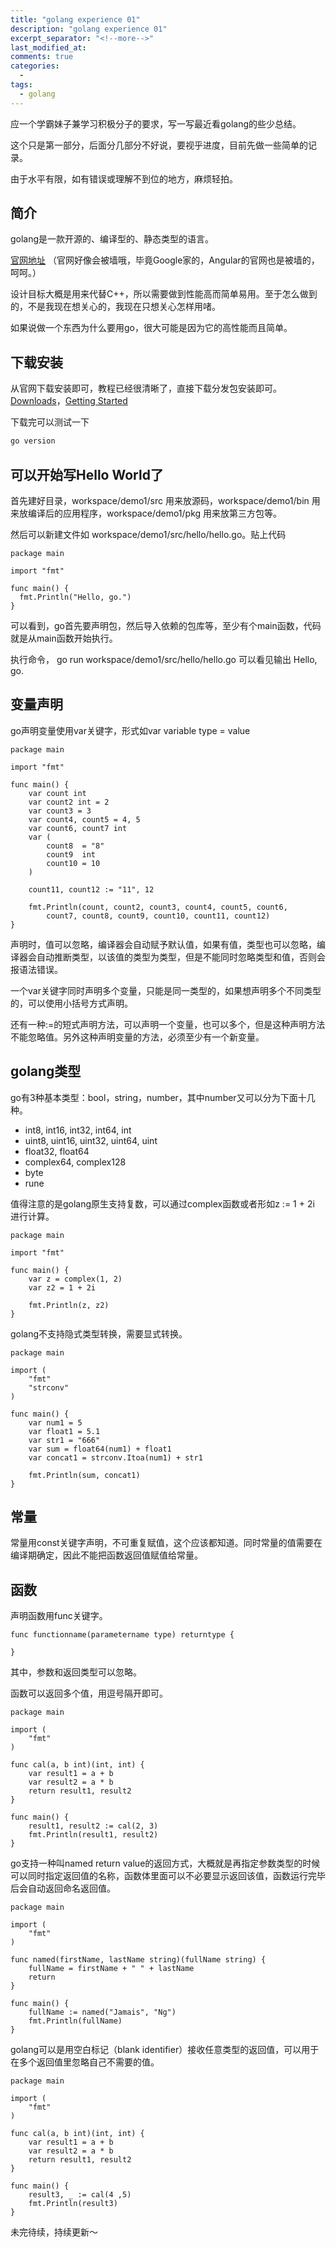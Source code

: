 ```yaml
---
title: "golang experience 01"
description: "golang experience 01"
excerpt_separator: "<!--more-->"
last_modified_at: 
comments: true
categories:
  -
tags:
  - golang
---
```


应一个学霸妹子兼学习积极分子的要求，写一写最近看golang的些少总结。

这个只是第一部分，后面分几部分不好说，要视乎进度，目前先做一些简单的记录。

由于水平有限，如有错误或理解不到位的地方，麻烦轻拍。

## 简介

golang是一款开源的、编译型的、静态类型的语言。

<a target="_blank" href="https://golang.org/">官网地址</a> （官网好像会被墙哦，毕竟Google家的，Angular的官网也是被墙的，呵呵。）

设计目标大概是用来代替C++，所以需要做到性能高而简单易用。至于怎么做到的，不是我现在想关心的，我现在只想关心怎样用啫。

如果说做一个东西为什么要用go，很大可能是因为它的高性能而且简单。

## 下载安装

从官网下载安装即可，教程已经很清晰了，直接下载分发包安装即可。<a target="_blank" href="https://golang.org/dl/">Downloads</a>，<a target="_blank" href="https://golang.org/doc/install">Getting Started</a>

下载完可以测试一下

```bash
go version
```

## 可以开始写Hello World了

首先建好目录，workspace/demo1/src 用来放源码，workspace/demo1/bin 用来放编译后的应用程序，workspace/demo1/pkg 用来放第三方包等。

然后可以新建文件如 workspace/demo1/src/hello/hello.go。贴上代码

```golang
package main

import "fmt"

func main() {
  fmt.Println("Hello, go.")
}
```

可以看到，go首先要声明包，然后导入依赖的包库等，至少有个main函数，代码就是从main函数开始执行。

执行命令， go run workspace/demo1/src/hello/hello.go 可以看见输出 Hello, go.

## 变量声明

go声明变量使用var关键字，形式如var variable type = value

```golang
package main

import "fmt"

func main() {
    var count int
    var count2 int = 2
    var count3 = 3
    var count4, count5 = 4, 5
    var count6, count7 int
    var (
        count8  = "8"
        count9  int
        count10 = 10
    )

    count11, count12 := "11", 12

    fmt.Println(count, count2, count3, count4, count5, count6,
        count7, count8, count9, count10, count11, count12)
}
```

声明时，值可以忽略，编译器会自动赋予默认值，如果有值，类型也可以忽略，编译器会自动推断类型，以该值的类型为类型，但是不能同时忽略类型和值，否则会报语法错误。

一个var关键字同时声明多个变量，只能是同一类型的，如果想声明多个不同类型的，可以使用小括号方式声明。

还有一种:=的短式声明方法，可以声明一个变量，也可以多个，但是这种声明方法不能忽略值。另外这种声明变量的方法，必须至少有一个新变量。

## golang类型

go有3种基本类型：bool，string，number，其中number又可以分为下面十几种。

* int8, int16, int32, int64, int
* uint8, uint16, uint32, uint64, uint
* float32, float64
* complex64, complex128
* byte
* rune

值得注意的是golang原生支持复数，可以通过complex函数或者形如z := 1 + 2i 进行计算。

```golang
package main

import "fmt"

func main() {
    var z = complex(1, 2)
    var z2 = 1 + 2i

    fmt.Println(z, z2)
}
```

golang不支持隐式类型转换，需要显式转换。

```golang
package main

import (
    "fmt"
    "strconv"
)

func main() {
    var num1 = 5
    var float1 = 5.1
    var str1 = "666"
    var sum = float64(num1) + float1
    var concat1 = strconv.Itoa(num1) + str1

    fmt.Println(sum, concat1)
}
```

## 常量

常量用const关键字声明，不可重复赋值，这个应该都知道。同时常量的值需要在编译期确定，因此不能把函数返回值赋值给常量。

## 函数

声明函数用func关键字。

```golang
func functionname(parametername type) returntype {  

}
```

其中，参数和返回类型可以忽略。

函数可以返回多个值，用逗号隔开即可。

```golang
package main

import (
    "fmt"
)

func cal(a, b int)(int, int) {
    var result1 = a + b
    var result2 = a * b
    return result1, result2
}

func main() {
    result1, result2 := cal(2, 3)
    fmt.Println(result1, result2)
}
```

go支持一种叫named return value的返回方式，大概就是再指定参数类型的时候可以同时指定返回值的名称，函数体里面可以不必要显示返回该值，函数运行完毕后会自动返回命名返回值。

```golang
package main

import (
    "fmt"
)

func named(firstName, lastName string)(fullName string) {
    fullName = firstName + " " + lastName
    return
}

func main() {
    fullName := named("Jamais", "Ng")
    fmt.Println(fullName)
}
```

golang可以是用空白标记（blank identifier）接收任意类型的返回值，可以用于在多个返回值里忽略自己不需要的值。

```golang
package main

import (
    "fmt"
)

func cal(a, b int)(int, int) {
    var result1 = a + b
    var result2 = a * b
    return result1, result2
}

func main() {
    result3, _ := cal(4 ,5)
    fmt.Println(result3)
}
```

未完待续，持续更新～
